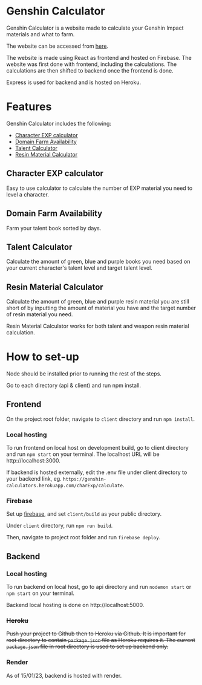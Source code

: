 # Genshin Calculator

Genshin Calculator is a website made to calculate your Genshin Impact materials and what to farm.

The website can be accessed from [here](https://genshin-calculator-21d.web.app/).

The website is made using React as frontend and hosted on Firebase. The website was first done with frontend, including the calculations. The calculations are then shifted to backend once the frontend is done.

Express is used for backend and is hosted on Heroku.

# Features

Genshin Calculator includes the following:
- [Character EXP calculator](#character-exp-calculator)
- [Domain Farm Availability](#domain-farm-availability)
- [Talent Calculator](#talent-calculator)
- [Resin Material Calculator](#resin-material-calculator)

## Character EXP calculator

Easy to use calculator to calculate the number of EXP material you need to level a character.

## Domain Farm Availability

Farm your talent book sorted by days.

## Talent Calculator

Calculate the amount of green, blue and purple books you need based on your current character's talent level and target talent level.

## Resin Material Calculator

Calculate the amount of green, blue and purple resin material you are still short of by inputting the amount of material you have and the target number of resin material you need.

Resin Material Calculator works for both talent and weapon resin material calculation.

# How to set-up

Node should be installed prior to running the rest of the steps.

Go to each directory (api & client) and run npm install.

## Frontend

On the project root folder, navigate to `client` directory and run `npm install`.

### Local hosting

To run frontend on local host on development build, go to client directory and run `npm start` on your terminal. The localhost URL will be http://localhost:3000.

If backend is hosted externally, edit the .env file under client directory to your backend link, eg. `https://genshin-calculators.herokuapp.com/charExp/calculate`.

### Firebase

Set up [firebase](https://www.geeksforgeeks.org/how-to-deploy-react-project-on-firebase/), and set `client/build` as your public directory.

Under `client` directory, run `npm run build`.

Then, navigate to project root folder and run `firebase deploy`.

## Backend

### Local hosting

To run backend on local host, go to api directory and run `nodemon start` or `npm start` on your terminal.

Backend local hosting is done on http://localhost:5000.

### ~~Heroku~~

~~Push your project to Github then to Heroku via Github. It is important for root directory to contain `package.json` file as Heroku requires it. The current `package.json` file in root directory is used to set up backend only.~~

### Render

As of 15/01/23, backend is hosted with render.
